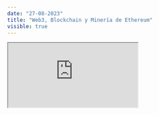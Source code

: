 ```yaml
---
date: "27-08-2023"
title: "Web3, Blockchain y Minería de Ethereum"
visible: true
---
```

<iframe src="https://www.youtube.com/embed/2COXUqs3VO8" allowfullscreen></iframe>
